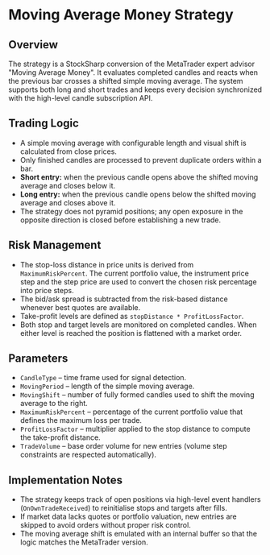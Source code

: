 # Moving Average Money Strategy

## Overview
The strategy is a StockSharp conversion of the MetaTrader expert advisor "Moving Average Money". It evaluates completed candles and reacts when the previous bar crosses a shifted simple moving average. The system supports both long and short trades and keeps every decision synchronized with the high-level candle subscription API.

## Trading Logic
- A simple moving average with configurable length and visual shift is calculated from close prices.
- Only finished candles are processed to prevent duplicate orders within a bar.
- **Short entry:** when the previous candle opens above the shifted moving average and closes below it.
- **Long entry:** when the previous candle opens below the shifted moving average and closes above it.
- The strategy does not pyramid positions; any open exposure in the opposite direction is closed before establishing a new trade.

## Risk Management
- The stop-loss distance in price units is derived from `MaximumRiskPercent`. The current portfolio value, the instrument price step and the step price are used to convert the chosen risk percentage into price steps.
- The bid/ask spread is subtracted from the risk-based distance whenever best quotes are available.
- Take-profit levels are defined as `stopDistance * ProfitLossFactor`.
- Both stop and target levels are monitored on completed candles. When either level is reached the position is flattened with a market order.

## Parameters
- `CandleType` – time frame used for signal detection.
- `MovingPeriod` – length of the simple moving average.
- `MovingShift` – number of fully formed candles used to shift the moving average to the right.
- `MaximumRiskPercent` – percentage of the current portfolio value that defines the maximum loss per trade.
- `ProfitLossFactor` – multiplier applied to the stop distance to compute the take-profit distance.
- `TradeVolume` – base order volume for new entries (volume step constraints are respected automatically).

## Implementation Notes
- The strategy keeps track of open positions via high-level event handlers (`OnOwnTradeReceived`) to reinitialise stops and targets after fills.
- If market data lacks quotes or portfolio valuation, new entries are skipped to avoid orders without proper risk control.
- The moving average shift is emulated with an internal buffer so that the logic matches the MetaTrader version.

